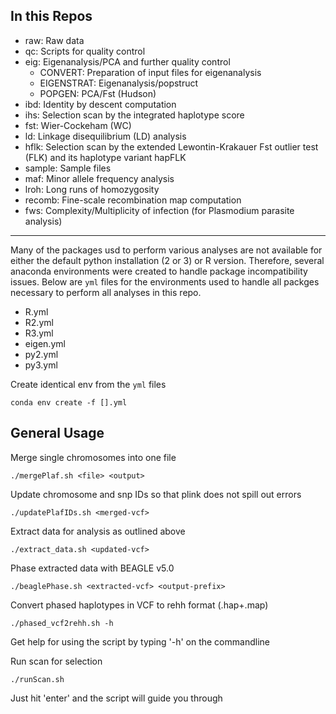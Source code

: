 In this Repos
---
- raw: Raw data
- qc: Scripts for quality control
- eig: Eigenanalysis/PCA and further quality control
   * CONVERT: Preparation of input files for eigenanalysis
   * EIGENSTRAT: Eigenanalysis/popstruct
   * POPGEN: PCA/Fst (Hudson)
- ibd: Identity by descent computation
- ihs: Selection scan by the integrated haplotype score
- fst: Wier-Cockeham (WC)
- ld: Linkage disequilibrium (LD) analysis
- hflk: Selection scan by the extended Lewontin-Krakauer Fst outlier test (FLK) and its haplotype variant hapFLK
- sample: Sample files
- maf: Minor allele frequency analysis
- lroh: Long runs of homozygosity
- recomb: Fine-scale recombination map computation
- fws: Complexity/Multiplicity of infection (for Plasmodium parasite analysis)
------------------------------
Many of the packages usd to perform various analyses are not available for 
either the default python installation (2 or 3) or R version. Therefore, 
several anaconda environments were created to handle package incompatibility 
issues. Below are `yml` files for the environments used to handle all packges 
necessary to perform all analyses in this repo.

- R.yml
- R2.yml
- R3.yml
- eigen.yml
- py2.yml
- py3.yml

Create identical env from the `yml` files
```
conda env create -f [].yml 
```

General Usage
---
Merge single chromosomes into one file
```
./mergePlaf.sh <file> <output>
``` 

Update chromosome and snp IDs so that plink does not spill out errors
```
./updatePlafIDs.sh <merged-vcf>
```

Extract data for analysis as outlined above
```
./extract_data.sh <updated-vcf>
```

Phase extracted data with BEAGLE v5.0
```
./beaglePhase.sh <extracted-vcf> <output-prefix>
```

Convert phased haplotypes in VCF to rehh format (.hap+.map)
```
./phased_vcf2rehh.sh -h 
```

Get help for using the script by typing '-h' on the commandline

Run scan for selection
```
./runScan.sh
```

Just hit 'enter' and the script will guide you through


